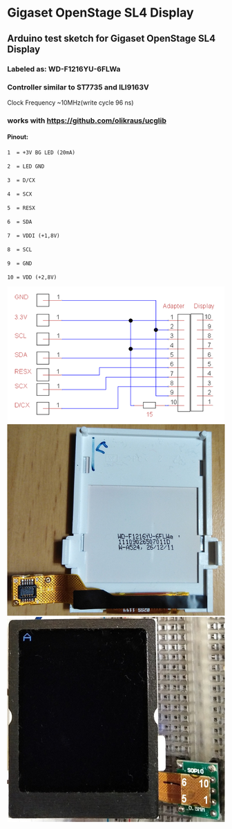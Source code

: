 # Gigaset OpenStage SL4 Display
## Arduino test sketch for Gigaset OpenStage SL4 Display
### Labeled as: WD-F1216YU-6FLWa
### Controller similar to ST7735 and ILI9163V

Clock Frequency ~10MHz(write cycle 96 ns)

### works with https://github.com/olikraus/ucglib
#### Pinout:
```
1  = +3V BG LED (20mA)

2  = LED GND

3  = D/CX

4  = SCX

5  = RESX

6  = SDA

7  = VDDI (+1,8V)

8  = SCL

9  = GND

10 = VDD (+2,8V)
```
![display_gigaset_openstage_sl4_front.jpg](display_gigaset_openstage_sl4_WD-F1216YU-6FLWa_pinout.png)
![display_gigaset_openstage_sl4_back.jpg](display_gigaset_openstage_sl4_back.jpg)
![display_gigaset_openstage_sl4_front.jpg](display_gigaset_openstage_sl4_front.jpg)
